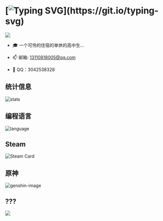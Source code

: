 # [![Typing SVG](https://readme-typing-svg.herokuapp.com?font=Note+Mono&size=26&pause=1000&color=000000&background=FFE8E500&vCenter=true&random=false&width=435&lines=I+am+Cai........;%E6%88%91%E6%98%AFCai......)](https://git.io/typing-svg)
![](https://komarev.com/ghpvc/?username=ACaiCat)
- 🎓 一个可怜的住宿的单休的高中生...

- 📫 邮箱: 13110818005@qq.com
  
- 🐧 QQ：3042538328



## 统计信息
![stats]
## 编程语言
![language]
## Steam
![Steam Card]
## 原神
![genshin-image]
## ???
<img src="https://raw.githubusercontent.com/ACaiCat/ACaiCat/main/assets/github-contribution-grid-snake.svg">



[header]: https://capsule-render.vercel.app/api?type=Waving&color=timeGradient&height=120&text=Cai(ACaiCat)&fontSize=45
[moe-counter]: https://count.getloli.com/get/@ACaiCat?theme=rule34

[stats]: https://github-readme-stats.vercel.app/api?username=ACaiCat&locale=cn&show_icons=true&include_all_commits=true&theme=transparent
[language]: https://github-readme-stats.vercel.app/api/top-langs/?username=ACaiCat&locale=cn

[genshin-image]: https://genshin-card.himiku.com/[47,48,49,51,10,0,4,67,89,79]/354435533.png

[Steam Card]:https://card.yuy1n.io/card/76561198944480119/dark,badge,group,bg-game
